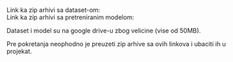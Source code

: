 Link ka zip arhivi sa dataset-om: <br>
Link ka zip arhivi sa pretreniranim modelom: 

Dataset i model su na google drive-u zbog velicine (vise od 50MB). 


Pre pokretanja neophodno je preuzeti zip arhive sa ovih linkova i ubaciti ih u projekat.
